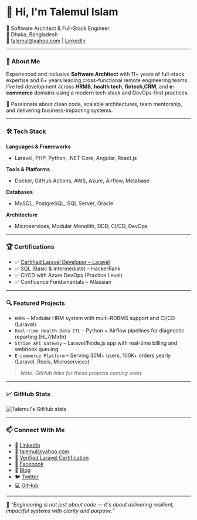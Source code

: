 # 👋 Hi, I'm Talemul Islam

🚀 Software Architect & Full-Stack Engineer  
🏡 Dhaka, Bangladesh  
📧 talemul@yahoo.com | [LinkedIn](https://linkedin.com/in/talemul)

---

### 🧠 About Me

Experienced and inclusive **Software Architect** with 11+ years of full-stack expertise and 6+ years leading cross-functional remote engineering teams. I’ve led development across **HRMS**, **health tech**, **fintech**,**CRM**, and **e-commerce** domains using a modern tech stack and DevOps-first practices.

🔹 Passionate about clean code, scalable architectures, team mentorship, and delivering business-impacting systems.

---

### 🛠️ Tech Stack

**Languages & Frameworks**  
- Laravel, PHP, Python, .NET Core, Angular, React.js

**Tools & Platforms**  
- Docker, GitHub Actions, AWS, Azure, Airflow, Metabase

**Databases**  
- MySQL, PostgreSQL, SQL Server, Oracle

**Architecture**  
- Microservices, Modular Monolith, DDD, CI/CD, DevOps

---

### 🏆 Certifications

- ✅ [Certified Laravel Developer – Laravel](https://verifier.certificationforlaravel.org/d6b488ce-6c78-473f-9015-8b96d5ad644c)
- ✅ SQL (Basic & Intermediate) – HackerRank
- ✅ CI/CD with Azure DevOps (Practice Level)
- ✅ Confluence Fundamentals – Atlassian

---

### 🔍 Featured Projects

- `HRMS` – Modular HRM system with multi-RDBMS support and CI/CD (Laravel)
- `Real-time Health Data ETL` – Python + Airflow pipelines for diagnostic reporting (HL7/Mirth)
- `Stripe API Gateway` – Laravel/Node.js app with real-time billing and webhook queuing
- `E-commerce Platform` – Serving 30M+ users, 100K+ orders yearly (Laravel, Redis, Microservices)

> *Note: GitHub links for these projects coming soon.*

---

### 📈 GitHub Stats

![Talemul's GitHub stats](https://github-readme-stats.vercel.app/api?username=talemul&show_icons=true&theme=github_dark)

---

### 📫 Connect With Me

- 💼 [LinkedIn](https://linkedin.com/in/talemul)  
- 📧 talemul@yahoo.com 
- 🧾 [Verified Laravel Certification](https://verifier.certificationforlaravel.org/d6b488ce-6c78-473f-9015-8b96d5ad644c)  
- 📘 [Facebook](https://www.facebook.com/talemul)  
- 📝 [Blog](https://dev.to/talemul)  
- 🐦 [Twitter](https://twitter.com/talemulislam)  
- 💻 [GitHub](https://github.com/talmul)

---

🧩 *“Engineering is not just about code — it's about delivering resilient, impactful systems with clarity and purpose.”*
